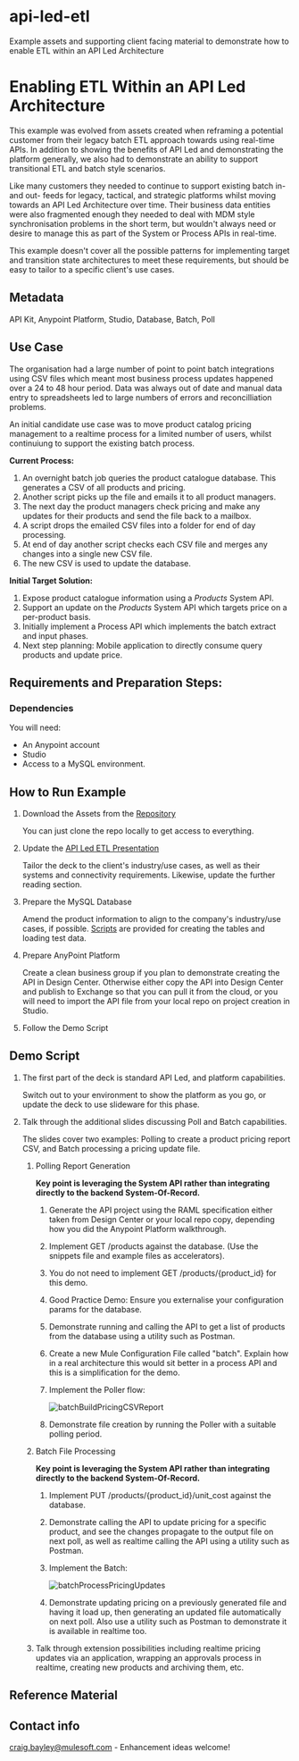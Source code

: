 # api-led-etl
Example assets and supporting client facing material to demonstrate how to enable ETL within an API Led Architecture

# Enabling ETL Within an API Led Architecture

This example was evolved from assets created when reframing a potential customer from their legacy batch ETL approach towards using real-time APIs. In addition to showing the benefits of API Led and demonstrating the platform generally, we also had to demonstrate an ability to support transitional ETL and batch style scenarios.

Like many customers they needed to continue to support existing batch in- and out- feeds for legacy, tactical, and strategic platforms whilst moving towards an API Led Architecture over time. Their business data entities were also fragmented enough they needed to deal with MDM style synchronisation problems in the short term, but wouldn't always need or desire to manage this as part of the System or Process APIs in real-time. 

This example doesn't cover all the possible patterns for implementing target and transition state architectures to meet these requirements, but should be easy to tailor to a specific client's use cases.

## Metadata 
API Kit, Anypoint Platform, Studio, Database, Batch, Poll

## Use Case 
The organisation had a large number of point to point batch integrations using CSV files which meant most business process updates happened over a 24 to 48 hour period. Data was always out of date and manual data entry to spreadsheets led to large numbers of errors and reconcilliation problems. 

An initial candidate use case was to move product catalog pricing management to a realtime process for a limited number of users, whilst continuiung to support the existing batch process. 

**Current Process:**
1. An overnight batch job queries the product catalogue database. This generates a CSV of all products and pricing.
1. Another script picks up the file and emails it to all product managers.
1. The next day the product managers check pricing and make any updates for their products and send the file back to a mailbox.
1. A script drops the emailed CSV files into a folder for end of day processing.
1. At end of day another script checks each CSV file and merges any changes into a single new CSV file.
1. The new CSV is used to update the database.

**Initial Target Solution:**
1. Expose product catalogue information using a *Products* System API.
1. Support an update on the *Products* System API which targets price on a per-product basis.
1. Initially implement a Process API which implements the batch extract and input phases.
1. Next step planning: Mobile application to directly consume query products and update price.

## Requirements and Preparation Steps:
### Dependencies
You will need:
* An Anypoint account
* Studio
* Access to a MySQL environment.

## How to Run Example
1. Download the Assets from the [Repository](https://github.com/mulesoft-consulting/api-led-etl)

   You can just clone the repo locally to get access to everything. 
1. Update the [API Led ETL Presentation](https://github.com/mulesoft-consulting/api-led-etl/tree/master/docs/)

   Tailor the deck to the client's industry/use cases, as well as their systems and connectivity requirements. Likewise, update the further reading section.
1. Prepare the MySQL Database

   Amend the product information to align to the company's industry/use cases, if possible. [Scripts](https://github.com/mulesoft-consulting/api-led-etl/tree/master/resources/database) are provided for creating the tables and loading test data.
1. Prepare AnyPoint Platform

   Create a clean business group if you plan to demonstrate creating the API in Design Center. Otherwise either copy the API into Design Center and publish to Exchange so that you can pull it from the cloud, or you will need to import the API file from your local repo on project creation in Studio.
   
1. Follow the Demo Script

## Demo Script
1. The first part of the deck is standard API Led, and platform capabilities.

   Switch out to your environment to show the platform as you go, or update the deck to use slideware for this phase.

1. Talk through the additional slides discussing Poll and Batch capabilities.

   The slides cover two examples: Polling to create a product pricing report CSV, and Batch processing a pricing update file.
   1. Polling Report Generation
  
      **Key point is leveraging the System API rather than integrating directly to the backend System-Of-Record.**
      1. Generate the API project using the RAML specification either taken from Design Center or your local repo copy, depending how you did the Anypoint Platform walkthrough.
      1. Implement GET /products against the database. (Use the snippets file and example files as accelerators).
      1. You do not need to implement GET /products/{product_id} for this demo.
      1. Good Practice Demo: Ensure you externalise your configuration params for the database.
      1. Demonstrate running and calling the API to get a list of products from the database using a utility such as Postman.
      1. Create a new Mule Configuration File called "batch". Explain how in a real architecture this would sit better in a process API and this is a simplification for the demo.
      1. Implement the Poller flow:
       
         ![batchBuildPricingCSVReport](https://github.com/mulesoft-consulting/api-led-etl/blob/master/docs/batchBuildPricingCSVReport.png)
      1. Demonstrate file creation by running the Poller with a suitable polling period.
   1. Batch File Processing
  
      **Key point is leveraging the System API rather than integrating directly to the backend System-Of-Record.**
      1. Implement PUT /products/{product_id}/unit_cost against the database.
      1. Demonstrate calling the API to update pricing for a specific product, and see the changes propagate to the output file on next poll, as well as realtime calling the API using a utility such as Postman.
      1. Implement the Batch:
      
         ![batchProcessPricingUpdates](https://github.com/mulesoft-consulting/api-led-etl/blob/master/docs/batchProcessPricingUpdates.png)
      1. Demonstrate updating pricing on a previously generated file and having it load up, then generating an updated file automatically on next poll. Also use a utility such as Postman to demonstrate it is available in realtime too.
   1. Talk through extension possibilities including realtime pricing updates via an application, wrapping an approvals process in realtime, creating new products and archiving them, etc.

## Reference Material


## Contact info
craig.bayley@mulesoft.com - Enhancement ideas welcome!
